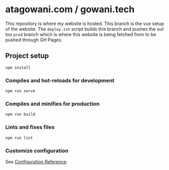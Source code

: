 # atagowani.com / gowani.tech
This repository is where my website is hosted. This branch is the vue setup of the website. The `deploy.zsh` script builds this branch and pushes the out too `prod` branch which is where this website is being fetched from to be pushed through GH Pages.

## Project setup
```
npm install
```

### Compiles and hot-reloads for development
```
npm run serve
```

### Compiles and minifies for production
```
npm run build
```

### Lints and fixes files
```
npm run lint
```

### Customize configuration
See [Configuration Reference](https://cli.vuejs.org/config/).
